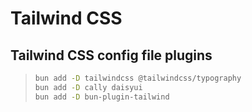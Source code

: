 # Tailwind CSS

## Tailwind CSS config file plugins

> ```zsh
> bun add -D tailwindcss @tailwindcss/typography
> bun add -D cally daisyui
> bun add -D bun-plugin-tailwind
> ```
